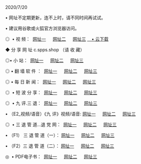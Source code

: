 <p>2020/7/20
<p>• 网址不定期更新，连不上时，请不同时间再试试。
<p>• 建议用谷歌或火狐官方浏览器访问。
<p>◎  • 视 频： 
<a href="http://tci.fasoclash.com/" target="_blank">网址一</a> 　 
<a href="http://tbi.fasoclash.com/" target="_blank">网址二</a> 　 
<a href="http://tai.fasoclash.com/b.html" target="_blank">网址三</a>
<a href="https://yadi.sk/d/d0sUeAOpal3njw" target="_blank">　• 云下载 </a></p>
<p>◆ 分 享 网 址  c.spps.shop   （请 收 藏） </p>

<p>◎•  小 站：  
<a href="http://tci.fasoclash.com/f.html" target="_blank">网址一</a> 　 
<a href="http://tbi.fasoclash.com/h.html" target="_blank">网址二</a> 　 
<a href="http://tai.fasoclash.com/k/" target="_blank">网址三</a></p><p>

<p>◎  • 翻 墙 软 件 ：  
<a href="http://tci.fasoclash.com/ff/" target="_blank">网址一</a> 　 
<a href="http://tbi.fasoclash.com/s/read/a1_nd.html" target="_blank">网址二</a> 　 
<a href="http://tai.fasoclash.com/ff/index.html" target="_blank">网址三</a></p>
<p>◎  • 每 日 新 闻：  
<a href="http://tci.fasoclash.com/day/" target="_blank">网址一</a> 　 
<a href="http://tbi.fasoclash.com/day/" target="_blank">网址二</a> 　 
<a href="http://tai.fasoclash.com/day/index.html" target="_blank">网址三</a></p>
<p>◎   • 短 波 分 享：  
<a href="http://tci.fasoclash.com/h/" target="_blank">网址一</a> 　 
<a href="http://tai.fasoclash.com/h/" target="_blank">网址二</a> 　 
<a href="http://tbi.fasoclash.com/h/index.html" target="_blank">网址三</a></p>
<p>◎   • 九 评.三 退：  
<a href="http://tci.fasoclash.com/t/" target="_blank">网址一</a> 　 
<a href="http://tai.fasoclash.com/v2/index.html" target="_blank">网址二</a> 　 
<a href="http://tbi.fasoclash.com/tt/index.html" target="_blank">网址三</a> 　</p>
<p>  • （E2_视频/语音）《九 评》视频/语音: 
<a href="http://tci.fasoclash.com/7738.html" target="_blank">网址一</a> 　 
<a href="http://tai.fasoclash.com/7614.html" target="_blank">网址二</a> 　 
<a href="http://tbi.fasoclash.com/7633.html" target="_blank">网址三</a></p>
<p>◎   • 三 退 管 道...退 党 网：  
<a href="http://tci.fasoclash.com/go/td1.html" target="_blank">网址一</a> 　 
<a href="http://tai.fasoclash.com/go/td2.html" target="_blank">网址二</a> 　 
<a href="http://tbi.fasoclash.com/go/td3.html" target="_blank">网址三</a></p>
<p>  • （F1） 三 退 管 道（一）： 
<a href="http://tci.fasoclash.com/dd/" target="_blank">网址一</a> 　 
<a href="http://tai.fasoclash.com/s/read/a1_tdx.html" target="_blank">网址二</a> 　 
<a href="http://tbi.fasoclash.com/dd/" target="_blank">网址三</a></p>
<p>  • （F2）三 退 管 道（二）： 
<a href="http://tai.fasoclash.com/d/" target="_blank">网址一</a> 　 
<a href="http://tci.fasoclash.com/d/index.html" target="_blank">网址二</a> 　 
<a href="http://tbi.fasoclash.com/d/" target="_blank">网址三</a></p>
<p>◎   • PDF电子书：  
<a href="http://tci.fasoclash.com/p/" target="_blank">网址一</a> 　 
<a href="http://tbi.fasoclash.com/p/index.html" target="_blank">网址二</a> 　 
<a href="http://tai.fasoclash.com/p/" target="_blank">网址三</a></p>

